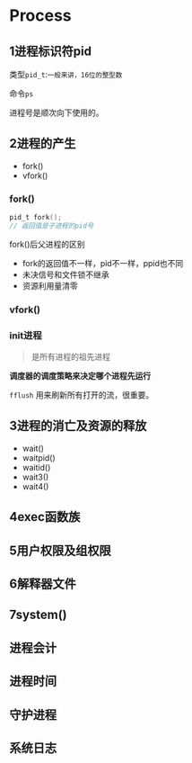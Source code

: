 # Process

## 1进程标识符pid
类型`pid_t`:`一般来讲，16位的整型数`

命令`ps`

进程号是顺次向下使用的。

## 2进程的产生
- fork()
- vfork()

### fork()
```c
pid_t fork();
// 返回值是子进程的pid号
```
fork()后父进程的区别
- fork的返回值不一样，pid不一样，ppid也不同
- 未决信号和文件锁不继承
- 资源利用量清零

### vfork()



### init进程
> 是所有进程的祖先进程

**调度器的调度策略来决定哪个进程先运行**

`fflush` 用来刷新所有打开的流，很重要。

## 3进程的消亡及资源的释放

- wait()
- waitpid()
- waitid()
- wait3()
- wait4()



## 4exec函数族

## 5用户权限及组权限

## 6解释器文件

## 7system()

## 进程会计


## 进程时间

## 守护进程

## 系统日志
